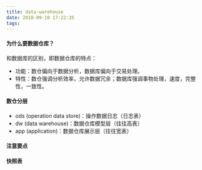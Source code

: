 ```yaml
---
title: data-warehouse
date: 2018-09-10 17:22:35
tags:
---
```


#### 为什么要数据仓库？
和数据库的区别，即数据仓库的特点：
* 功能：数仓偏向于数据分析，数据库偏向于交易处理。
* 特性：数仓强调分析效率，允许数据冗余；数据库强调事物处理，速度，完整性，一致性。

#### 数仓分层
* ods (operation data store)：操作数据日志（日志表）
* dw (data warehouse)：数据仓库模型层（往往高表）
* app (application)：数据仓库展示层（往往宽表）

#### 注意要点

#### 快照表


####